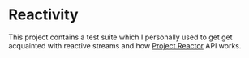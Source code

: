 # Reactivity

This project contains a test suite which I personally used to get get acquainted
with reactive streams and how [Project Reactor](https://projectreactor.io/) API works.